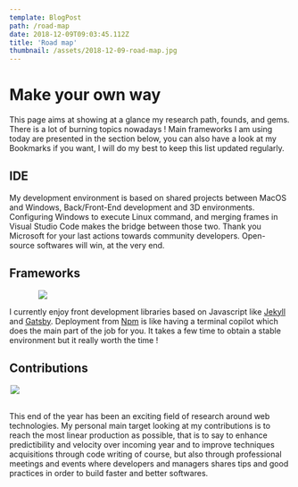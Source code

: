 ```yaml
---
template: BlogPost
path: /road-map
date: 2018-12-09T09:03:45.112Z
title: 'Road map'
thumbnail: /assets/2018-12-09-road-map.jpg
---
```


# Make your own way

This page aims at showing at a glance my research path, founds, and gems. 
There is a lot of burning topics nowadays ! 
Main frameworks I am using today are presented in the section below, you can also have a look at my Bookmarks if you want, I will do my best to keep this list updated regularly.

## IDE

My development environment is based on shared projects between MacOS and Windows, Back/Front-End development and 3D environments. Configuring Windows to execute Linux command, and merging frames in Visual Studio Code makes the bridge between those two. Thank you Microsoft for your last actions towards community developers. Open-source softwares will win, at the very end.

## Frameworks

<div class="custom-images" style="width: 400px; margin: auto;">
	<img src="/assets/2018-12-09-road-map-brainstorming.png">
</div>

I currently enjoy front development libraries based on Javascript like [Jekyll](https://jekyllrb.com/) and [Gatsby](https://www.gatsbyjs.org/). Deployment from [Npm](https://www.npmjs.com/) is like having a terminal copilot which does the main part of the job for you. It takes a few time to obtain a stable environment but it really worth the time !

## Contributions

<div class="custom-images" style="width: 500px; margin: auto;">
	<img src="/assets/2018-12-09-road-map-personal-contributions.png">
</div>

<br/>

This end of the year has been an exciting field of research around web technologies. My personal main target looking at my contributions is to reach the most linear production as possible, that is to say to enhance predictibility and velocity over incoming year and to improve techniques acquisitions through code writing of course, but also through professional meetings and events where developers and managers shares tips and good practices in order to build faster and better softwares.